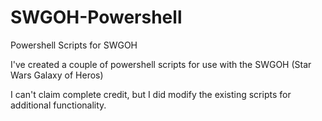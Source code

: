 # SWGOH-Powershell
Powershell Scripts for SWGOH

I've created a couple of powershell scripts for use with the SWGOH (Star Wars Galaxy of Heros)

I can't claim complete credit, but I did modify the existing scripts for additional functionality.

